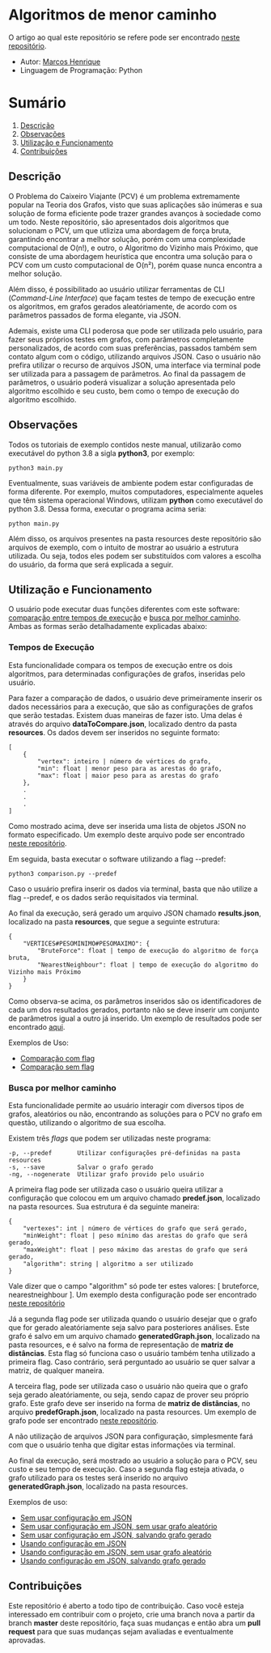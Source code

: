 
# Algoritmos de menor caminho

O artigo ao qual este repositório se refere pode ser encontrado [neste repositório](https://github.com/Marcoshsc/MinimumPathAlgorithms/blob/master/article.pdf).

- Autor: [Marcos Henrique](https://github.com/Marcoshsc)
- Linguagem de Programação: Python

# Sumário

 1. [Descrição](#descrição)
 2. [Observações](#observações)
 3. [Utilização e Funcionamento](#utilização-e-funcionamento)
 4. [Contribuições](#contribuições)

## Descrição

O Problema do Caixeiro Viajante (PCV) é um problema extremamente popular na Teoria dos Grafos, visto que suas aplicações são inúmeras e sua solução de forma eficiente pode trazer grandes avanços à sociedade como um todo. Neste repositório, são apresentados dois algoritmos que solucionam o PCV, um que utliziza uma abordagem de força bruta, garantindo encontrar a melhor solução, porém com uma complexidade computacional de O(n!), e outro, o Algoritmo do Vizinho mais Próximo, que consiste de uma abordagem heurística que encontra uma solução para o PCV com um custo computacional de O(n²), porém quase nunca encontra a melhor solução. 

Além disso, é possibilitado ao usuário utilizar ferramentas de CLI (*Command-Line Interface*) que façam testes de tempo de execução entre os algoritmos, em grafos gerados aleatóriamente, de acordo com os parâmetros passados de forma elegante, via JSON.

Ademais, existe uma CLI poderosa que pode ser utilizada pelo usuário,  para fazer seus próprios testes em grafos, com parâmetros completamente personalizados, de acordo com suas preferências, passados também sem contato algum com o código, utilizando arquivos JSON. Caso o usuário não prefira utilizar o recurso de arquivos JSON, uma interface via terminal pode ser utilizada para a passagem de parâmetros. Ao final da passagem de parâmetros, o usuário poderá visualizar a solução apresentada pelo algoritmo escolhido e seu custo, bem como o tempo de execução do algoritmo escolhido.

## Observações

Todos os tutoriais de exemplo contidos neste manual, utilizarão como executável do python 3.8 a sigla **python3**, por exemplo:

	python3 main.py

Eventualmente, suas variáveis de ambiente podem estar configuradas de forma diferente. Por exemplo, muitos computadores, especialmente aqueles que têm sistema operacional Windows, utilizam **python** como executável do python 3.8. Dessa forma, executar o programa acima seria:

	python main.py

Além disso, os arquivos presentes na pasta resources deste repositório são arquivos de exemplo, com o intuito de mostrar ao usuário a estrutura utilizada.  Ou seja, todos eles podem ser substituídos com valores a escolha do usuário, da forma que será explicada a seguir.

## Utilização e Funcionamento

O usuário pode executar duas funções diferentes com este software: [comparação entre tempos de execução](#tempos-de-execução) e [busca por melhor caminho](#busca-por-melhor-caminho). Ambas as formas serão detalhadamente explicadas abaixo:

### Tempos de Execução

Esta funcionalidade compara os tempos de execução entre os dois algoritmos, para determinadas configurações de grafos, inseridas pelo usuário.

Para fazer a comparação de dados, o usuário deve primeiramente inserir os dados necessários para a execução, que são as configurações de grafos que serão testadas. Existem duas maneiras de fazer isto. Uma delas é através do arquivo **dataToCompare.json**, localizado dentro da pasta **resources**. Os dados devem ser inseridos no seguinte formato:

    [
	    {
			"vertex": inteiro | número de vértices do grafo,
			"min": float | menor peso para as arestas do grafo,
			"max": float | maior peso para as arestas do grafo
		},
		.
		.
		.
	]

Como mostrado acima, deve ser inserida uma lista de objetos JSON no formato especificado. Um exemplo deste arquivo pode ser encontrado [neste repositório](https://github.com/Marcoshsc/TravelingSalesmanProblem/blob/main/resources/dataToCompare.json).

Em seguida, basta executar o software utilizando a flag --predef:

	python3 comparison.py --predef

Caso o usuário prefira inserir os dados via terminal, basta que não utilize a flag --predef, e os dados serão requisitados via terminal.

Ao final da execução, será gerado um arquivo JSON chamado **results.json**, localizado na pasta **resources**, que segue a seguinte estrutura:

	{
		"VERTICES#PESOMINIMO#PESOMAXIMO": {
			"BruteForce": float | tempo de execução do algoritmo de força bruta,
			"NearestNeighbour": float | tempo de execução do algoritmo do Vizinho mais Próximo
		}
	}

Como observa-se acima, os parâmetros inseridos são os identificadores de cada um dos resultados gerados, portanto não se deve inserir um conjunto de parâmetros igual a outro já inserido. Um exemplo de resultados pode ser encontrado [aqui](https://github.com/Marcoshsc/TravelingSalesmanProblem/blob/main/resources/results.json).

Exemplos de Uso:

- [Comparação com flag](https://github.com/Marcoshsc/TravelingSalesmanProblem/blob/main/execution-examples/comparison-with-predef.png)
- [Comparação sem flag](https://github.com/Marcoshsc/TravelingSalesmanProblem/blob/main/execution-examples/comparison-without-predef.png)

### Busca por melhor caminho

Esta funcionalidade permite ao usuário interagir com diversos tipos de grafos, aleatórios ou não, encontrando as soluções para o PCV no grafo em questão, utilizando o algoritmo de sua escolha.

Existem três *flags* que podem ser utilizadas neste programa:

	-p, --predef       Utilizar configurações pré-definidas na pasta resources
	-s, --save         Salvar o grafo gerado
	-ng, --nogenerate  Utilizar grafo provido pelo usuário

A primeira flag pode ser utilizada caso o usuário queira utilizar a configuração que colocou em um arquivo chamado **predef.json**, localizado na pasta resources. Sua estrutura é da seguinte maneira:
	
	{
		"vertexes": int | número de vértices do grafo que será gerado,
		"minWeight": float | peso mínimo das arestas do grafo que será gerado,
		"maxWeight": float | peso máximo das arestas do grafo que será gerado,
		"algorithm": string | algoritmo a ser utilizado
	}

Vale dizer que o campo "algorithm" só pode ter estes valores: [ bruteforce, nearestneighbour ].  Um exemplo desta configuração pode ser encontrado [neste repositório](https://github.com/Marcoshsc/TravelingSalesmanProblem/blob/main/resources/predef.json)

Já a segunda flag pode ser utilizada quando o usuário desejar que o grafo que for gerado aleatóriamente seja salvo para posteriores análises. Este grafo é salvo em um arquivo chamado **generatedGraph.json**, localizado na pasta resources, e é salvo na forma de representação de **matriz de distâncias**. Esta flag só funciona caso o usuário também tenha utilizado a primeira flag. Caso contrário, será perguntado ao usuário se quer salvar a matriz, de qualquer maneira.

A terceira flag, pode ser utilizada caso o usuário não queira que o grafo seja gerado aleatóriamente, ou seja, sendo capaz de prover seu próprio grafo. Este grafo deve ser inserido na forma de **matriz de distâncias**, no arquivo **predefGraph.json**, localizado na pasta resources. Um exemplo de grafo pode ser encontrado [neste repositório](https://github.com/Marcoshsc/TravelingSalesmanProblem/blob/main/resources/predefGraph.json).

A não utilização de arquivos JSON para configuração, simplesmente fará com que o usuário tenha que digitar estas informações via terminal.

Ao final da execução, será mostrado ao usuário a solução para o PCV, seu custo e seu tempo de execução. Caso a segunda flag esteja ativada, o grafo utilizado para os testes será inserido no arquivo **generatedGraph.json**, localizado na pasta resources.

Exemplos de uso:

- [Sem usar configuração em JSON](https://github.com/Marcoshsc/TravelingSalesmanProblem/blob/main/execution-examples/tsp-without-predef.png)
- [Sem usar configuração em JSON, sem usar grafo aleatório](https://github.com/Marcoshsc/TravelingSalesmanProblem/blob/main/execution-examples/tsp-without-predef-custom-matrix.png)
- [Sem usar configuração em JSON, salvando grafo gerado](https://github.com/Marcoshsc/TravelingSalesmanProblem/blob/main/execution-examples/tsp-without-predef-save-matrix.png)
- [Usando configuração em JSON](https://github.com/Marcoshsc/TravelingSalesmanProblem/blob/main/execution-examples/tsp-with-predef.png)
- [Usando configuração em JSON, sem usar grafo aleatório](https://github.com/Marcoshsc/TravelingSalesmanProblem/blob/main/execution-examples/tsp-with-predef-custom-matrix.png)
- [Usando configuração em JSON, salvando grafo gerado](https://github.com/Marcoshsc/TravelingSalesmanProblem/blob/main/execution-examples/tsp-with-predef-save-matrix.png)

## Contribuições

Este repositório é aberto a todo tipo de contribuição. Caso você esteja interessado em contribuir com o projeto, crie uma branch nova a partir da branch **master** deste repositório, faça suas mudanças e então abra um **pull request** para que suas mudanças sejam avaliadas e eventualmente aprovadas.

